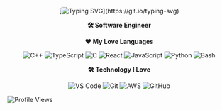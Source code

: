 <!-- ## Header Section -->
<div align="center">

[![Typing SVG](https://readme-typing-svg.demolab.com?font=Varsity&weight=600&pause=1000&color=F7CB4E&background=DA0000EE&center=true&vCenter=true&width=435&lines=luis+diaz;Welcome+to+my+profile!)](https://git.io/typing-svg)
</div>

<!-- ## Role Section -->
<p align="center">
  <b>🛠 Software Engineer</b>
</p>

<!-- ## Languages Section -->
<p align="center">
  <b>❤️ My Love Languages</b>
</p>

<p align="center">
  <!-- Add icons for the languages you use/love -->
  <img src="https://img.shields.io/badge/C++-00599C?style=for-the-badge&logo=c%2B%2B&logoColor=white" alt="C++">
  <img src="https://img.shields.io/badge/TypeScript-007ACC?style=for-the-badge&logo=typescript&logoColor=white" alt="TypeScript">
  <img src="https://img.shields.io/badge/C-00599C?style=for-the-badge&logo=c&logoColor=white" alt="C">
  <img src="https://img.shields.io/badge/React-61DAFB?style=for-the-badge&logo=react&logoColor=white" alt="React">
  <img src="https://img.shields.io/badge/JavaScript-F7DF1E?style=for-the-badge&logo=javascript&logoColor=white" alt="JavaScript">
  <img src="https://img.shields.io/badge/Python-3776AB?style=for-the-badge&logo=python&logoColor=white" alt="Python">
  <img src="https://img.shields.io/badge/Shell_Script-121011?style=for-the-badge&logo=gnu-bash&logoColor=white" alt="Bash">
</p>

<!-- ## Technologies Section -->
<p align="center">
  <b>🛠 Technology I Love</b>
</p>

<p align="center">
  <!-- Add icons for the technologies you love/use -->
  <img src="https://img.shields.io/badge/VS%20Code-007ACC?style=for-the-badge&logo=visual-studio-code&logoColor=white" alt="VS Code">
  <img src="https://img.shields.io/badge/Git-F05032?style=for-the-badge&logo=git&logoColor=white" alt="Git">
  <img src="https://img.shields.io/badge/AWS-232F3E?style=for-the-badge&logo=amazon-aws&logoColor=white" alt="AWS">
  <img src="https://img.shields.io/badge/GitHub-181717?style=for-the-badge&logo=github&logoColor=white" alt="GitHub">
</p>

![Profile Views](https://komarev.com/ghpvc/?username=Octobr26&color=009999&style=for-the-badge)

<!--
**Octobr26/Octobr26** is a ✨ _special_ ✨ repository because its `README.md` (this file) appears on your GitHub profile.

Here are some ideas to get you started:

- 🔭 I’m currently working on ...
- 🌱 I’m currently learning ...
- 👯 I’m looking to collaborate on ...
- 🤔 I’m looking for help with ...
- 💬 Ask me about ...
- 📫 How to reach me: ...
- 😄 Pronouns: ...
- ⚡ Fun fact: ...
-->
